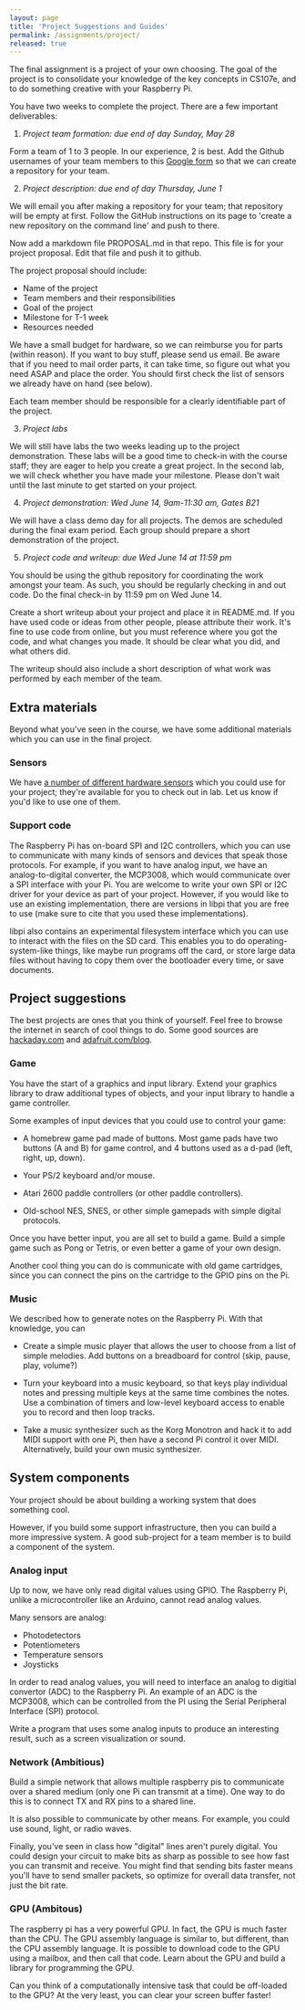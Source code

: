 ```yaml
---
layout: page
title: 'Project Suggestions and Guides'
permalink: /assignments/project/
released: true
---
```


The final assignment is a project of your own choosing. 
The goal of the project is to consolidate 
your knowledge of the key concepts in CS107e,
and to do something creative with your Raspberry Pi.

You have two weeks to complete the project. 
There are a few important deliverables:

1. *Project team formation: due end of day Sunday, May 28*

  Form a team of 1 to 3 people. In our experience, 2 is best.
  Add the Github usernames of your team members to this 
  [Google form](http://goo.gl/forms/sGdJ1dirG1dm9GRb2) so that we can 
  create a repository for your team.

2. *Project description: due end of day Thursday, June 1*

  We will email you after making a repository for your team; that
  repository will be empty at first. Follow the GitHub instructions on
  its page to 'create a new repository on the command line' and push
  to there.

  Now add a markdown file PROPOSAL.md in that repo.
  This file is for your project proposal.
  Edit that file and push it to github.

  The project proposal should include:

  - Name of the project
  - Team members and their responsibilities
  - Goal of the project
  - Milestone for T-1 week
  - Resources needed

  We have a small budget for hardware, 
  so we can reimburse you for parts (within reason).
  If you want to buy stuff,
  please send us email.
  Be aware that if you need to mail order parts, it can take time,
  so figure out what you need ASAP and place the order.
  You should first check the list of sensors we already have 
  on hand (see below).

  Each team member should be responsible for a clearly
  identifiable part of the project.

3. *Project labs*

  We will still have labs the two weeks leading up to the
  project demonstration.
  These labs will be a good time to check-in with the
  course staff; they are eager to help you create a great project.
  In the second lab, we will check whether you have made
  your milestone.
  Please don't wait until the last minute to get started on your project.

4. *Project demonstration: Wed June 14, 9am-11:30 am, Gates B21*

  We will have a class demo day for all projects.
  The demos are scheduled during the final exam period.
  Each group should prepare a short demonstration of the project.

5. *Project code and writeup: due Wed June 14 at 11:59 pm*

  You should be using the github repository for coordinating the
  work amongst your team.
  As such, you should be regularly checking in and out code.
  Do the final check-in by 11:59 pm on Wed June 14.

  Create a short writeup about your project
  and place it in README.md.
  If you have used code or ideas from other people,
  please attribute their work.
  It's fine to use code from online,
  but you must reference where you got the code,
  and what changes you made.
  It should be clear what you did, and what others did.

  The writeup should also include a short description of what
  work was performed by each member of the team.

## Extra materials

Beyond what you've seen in the course, we have some additional
materials which you can use in the final project.

### Sensors

We have
[a number of different hardware sensors](sensors)
which you could use for your project; they're available for you to
check out in lab. Let us know if you'd like to use one of them.

### Support code

The Raspberry Pi has on-board SPI and I2C controllers, which you can use to
communicate with many kinds of sensors and devices that speak those protocols.
For example, if you want to have analog input, we have an analog-to-digital
converter, the MCP3008, which would communicate over a SPI interface with your Pi.
You are welcome to write your own SPI or I2C driver for your device as part of your
project. However, if 
you would like to use an existing implementation, there are versions in libpi that 
you are free to use (make sure to cite that you used these implementations).

libpi also contains an experimental filesystem interface
which you can use to interact with the files on the SD card. This enables you to
do operating-system-like things, like maybe run programs off the card,
or store large data files without having to copy them over the
bootloader every time, or save documents.

## Project suggestions

The best projects are ones that you think of yourself.
Feel free to browse the internet in search of cool things to do.
Some good sources are [hackaday.com](http://hackaday.com) and 
[adafruit.com/blog](https://blog.adafruit.com).

### Game

You have the start of a graphics and input library.
Extend your graphics library to draw additional types of objects,
and your input library to handle a game controller.

Some examples of input devices that you could use to control your game:

- A homebrew game pad made of buttons. Most game pads have
two buttons (A and B) for game control,
and 4 buttons used as a d-pad (left, right, up, down).

- Your PS/2 keyboard and/or mouse.

- Atari 2600 paddle controllers (or other paddle controllers).

- Old-school NES, SNES, or other simple gamepads with simple digital protocols.

Once you have better input, you are all set to build a game.
Build a simple game such as Pong or Tetris,
or even better a game of your own design.

Another cool thing you can do is communicate with old game cartridges, since you
can connect the pins on the cartridge to the GPIO pins on the Pi.

### Music

We described how to generate notes on the Raspberry Pi.
With that knowledge, you can 

- Create a simple music player that allows the user 
to choose from a list of simple melodies.
Add buttons on a breadboard for control (skip, pause, play, volume?)

- Turn your keyboard into a music keyboard,
so that keys play individual notes and pressing multiple keys 
at the same time combines the notes.
Use a combination of timers and low-level keyboard access 
to enable you to record and then loop tracks.

- Take a music synthesizer such as the Korg Monotron 
and hack it to add MIDI support with one Pi,
then have a second Pi control it over MIDI.
Alternatively, build your own music synthesizer.

## System components

Your project should be about building a working system that does something cool.

However, if you build some support infrastructure,
then you can build a more impressive system.
A good sub-project for a team member
is to build a component of the system.

### Analog input

Up to now, we have only read digital values using GPIO.
The Raspberry Pi, unlike a microcontroller like an Arduino,
cannot read analog values.

Many sensors are analog:
  - Photodetectors
  - Potentiometers
  - Temperature sensors
  - Joysticks

In order to read analog values, you will need to interface an analog
to digitial convertor (ADC) to the Raspberry Pi.  An example of an ADC
is the MCP3008, which can be controlled from the PI using the Serial
Peripheral Interface (SPI) protocol.

Write a program that uses some
analog inputs to produce an interesting result, such as a screen
visualization or sound.

### Network (Ambitious)

Build a simple network that allows multiple raspberry pis to communicate
over a shared medium (only one Pi can transmit at a time).
One way to do this is to connect TX and RX pins to a
shared line.

It is also possible to communicate by other means.
For example, you could use sound, light, or radio waves.

Finally, you've seen in class how "digital" lines aren't purely digital.
You could design your circuit to make bits as sharp as possible to see how
fast you can transmit and receive. You might find that sending bits faster
means you'll have to send smaller packets, so optimize for overall data
transfer, not just the bit rate.

### GPU (Ambitous)

The raspberry pi has a very powerful GPU.
In fact, the GPU is much faster than the CPU.
The GPU assembly language is similar to,
but different,
than the CPU assembly language.
It is possible to download code to the GPU using a mailbox,
and then call that code.
Learn about the GPU and build a library for programming the GPU.

Can you think of a computationally intensive task 
that could be off-loaded to the GPU? At the very least, you can clear your
screen buffer faster!
